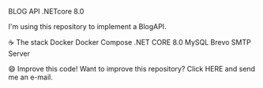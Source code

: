 ﻿BLOG API .NETcore 8.0

I'm using this repository to implement a BlogAPI.

☕ The stack
Docker
Docker Compose
.NET CORE 8.0
MySQL
Brevo SMTP Server

😄 Improve this code!
Want to improve this repository? Click HERE and send me an e-mail.